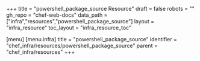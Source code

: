 +++
title = "powershell_package_source Resource"
draft = false
robots = ""
gh_repo = "chef-web-docs"
data_path = ["infra","resources","powershell_package_source"]
layout = "infra_resource"
toc_layout = "infra_resource_toc"

[menu]
  [menu.infra]
    title = "powershell_package_source"
    identifier = "chef_infra/resources/powershell_package_source"
    parent = "chef_infra/resources"
+++

<!-- The contents of this page are automatically generated from the powershell_package_source.yaml file in the data/infra/resources directory. -->
<!-- To suggest a change, edit the https://github.com/chef/chef/blob/main/lib/chef/resource/powershell_package_source.rb file and submit a pull request to the https://github.com/chef/chef repository. -->
<!-- markdownlint-disable-file -->
